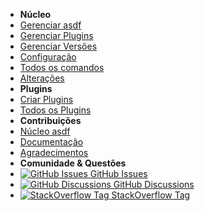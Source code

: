 <!-- docs/_sidebar.md -->

- **Núcleo**
- [Gerenciar asdf](/pt-br/core-manage-asdf)
- [Gerenciar Plugins](/pt-br/core-manage-plugins)
- [Gerenciar Versões](/pt-br/core-manage-versions)
- [Configuração](/pt-br/core-configuration)
- [Todos os comandos](/pt-br/core-commands)
- [Alterações](/pt-br/changelog) <!-- pulls in changelog from repo -->
- **Plugins**
- [Criar Plugins](/pt-br/plugins-create)
- [Todos os Plugins](/pt-br/plugins-all) <!-- pulls in asdf-vm/asdf-plugins readme -->
- **Contribuições**
- [Núcleo asdf](/pt-br/contributing-core-asdf)
- [Documentação](/pt-br/contributing-doc-site)
- [Agradecimentos](/pt-br/thanks)
- **Comunidade & Questões**
- [![GitHub Issues](https://icongr.am/simple/github.svg?color=808080&size=16) GitHub Issues](https://github.com/asdf-vm/asdf/issues)
- [![GitHub Discussions](https://icongr.am/simple/github.svg?color=808080&size=16) GitHub Discussions](https://github.com/asdf-vm/asdf/discussions)
- [![StackOverflow Tag](https://icongr.am/fontawesome/stack-overflow.svg?size=16&color=808080) StackOverflow Tag](https://stackoverflow.com/questions/tagged/asdf-vm)
